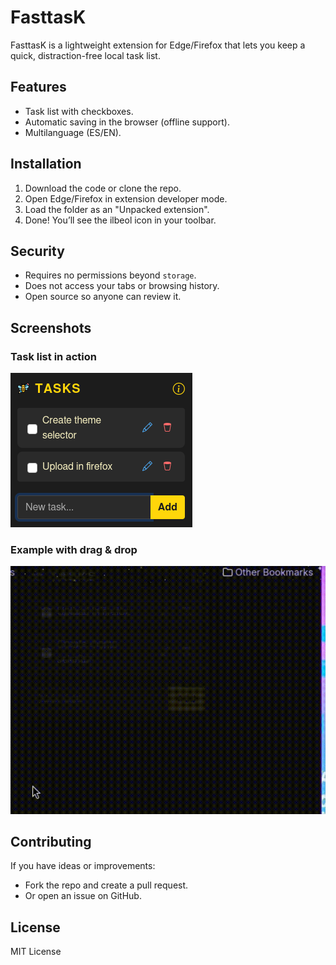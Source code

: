 # FasttasK

FasttasK is a lightweight extension for Edge/Firefox that lets you keep a quick, distraction-free local task list.

## Features

- Task list with checkboxes.
- Automatic saving in the browser (offline support).
- Multilanguage (ES/EN).

## Installation

1. Download the code or clone the repo.
2. Open Edge/Firefox in extension developer mode.
3. Load the folder as an "Unpacked extension".
4. Done! You’ll see the ilbeol icon in your toolbar.

## Security

- Requires no permissions beyond `storage`.
- Does not access your tabs or browsing history.
- Open source so anyone can review it.

## Screenshots

### Task list in action

![Task list](assets/screenshots/list.png)

### Example with drag & drop

![Example](assets/screenshots/Example.gif)

## Contributing

If you have ideas or improvements:

- Fork the repo and create a pull request.
- Or open an issue on GitHub.

## License

MIT License
